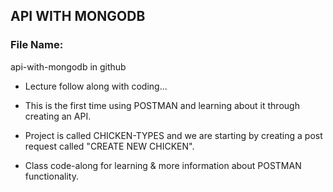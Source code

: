 ## API WITH MONGODB
### File Name: 
api-with-mongodb in github

- Lecture follow along with coding...

- This is the first time using POSTMAN and learning about it through creating an API.

- Project is called CHICKEN-TYPES and we are starting by creating a post request called "CREATE NEW CHICKEN".

- Class code-along for learning & more information about POSTMAN functionality.
